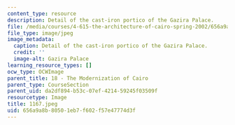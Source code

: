 ```yaml
---
content_type: resource
description: Detail of the cast-iron portico of the Gazira Palace.
file: /media/courses/4-615-the-architecture-of-cairo-spring-2002/656a9a8b80501eb7f602f57e47774d3f_1167.jpeg
file_type: image/jpeg
image_metadata:
  caption: Detail of the cast-iron portico of the Gazira Palace.
  credit: ''
  image-alt: Gazira Palace
learning_resource_types: []
ocw_type: OCWImage
parent_title: 18 - The Modernization of Cairo
parent_type: CourseSection
parent_uid: da2df894-b53c-07ef-4214-59245f03509f
resourcetype: Image
title: 1167.jpeg
uid: 656a9a8b-8050-1eb7-f602-f57e47774d3f
---
```

